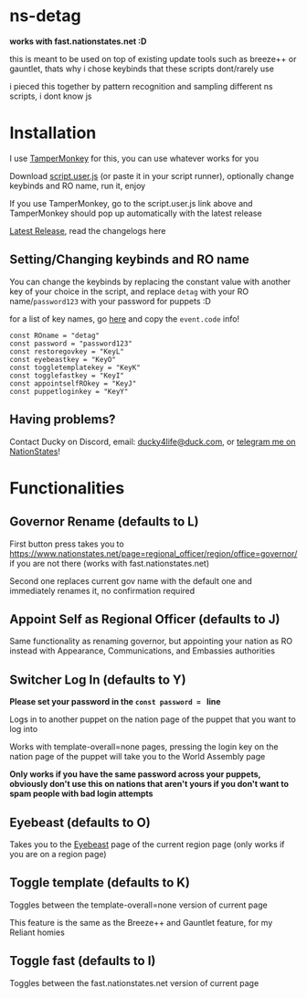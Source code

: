 # ns-detag
**works with fast.nationstates.net :D**

this is meant to be used on top of existing update tools such as breeze++ or gauntlet, thats why i chose keybinds that these scripts dont/rarely use

i pieced this together by pattern recognition and sampling different ns scripts, i dont know js

# Installation
I use [TamperMonkey](https://www.tampermonkey.net/) for this, you can use whatever works for you

Download [script.user.js](https://github.com/ducky4life/ns-detag/raw/main/script.user.js) (or paste it in your script runner), optionally change keybinds and RO name, run it, enjoy

If you use TamperMonkey, go to the script.user.js link above and TamperMonkey should pop up automatically with the latest release

[Latest Release](https://github.com/ducky4life/ns-detag/releases/latest), read the changelogs here

## Setting/Changing keybinds and RO name

You can change the keybinds by replacing the constant value with another key of your choice in the script, and replace `detag` with your RO name/`password123` with your password for puppets :D

for a list of key names, go [here](https://www.toptal.com/developers/keycode) and copy the `event.code` info!

```
const ROname = "detag"
const password = "password123"
const restoregovkey = "KeyL"
const eyebeastkey = "KeyO"
const toggletemplatekey = "KeyK"
const togglefastkey = "KeyI"
const appointselfROkey = "KeyJ"
const puppetloginkey = "KeyY"
```

## Having problems?

Contact Ducky on Discord, email: ducky4life@duck.com, or [telegram me on NationStates](https://www.nationstates.net/page=compose_telegram?tgto=ducky)!

# Functionalities

## Governor Rename (defaults to L)

First button press takes you to https://www.nationstates.net/page=regional_officer/region/office=governor/ if you are not there (works with fast.nationstates.net)
 
Second one replaces current gov name with the default one and immediately renames it, no confirmation required

## Appoint Self as Regional Officer (defaults to J)

Same functionality as renaming governor, but appointing your nation as RO instead with Appearance, Communications, and Embassies authorities

## Switcher Log In (defaults to Y)

**Please set your password in the `const password = ` line**

Logs in to another puppet on the nation page of the puppet that you want to log into

Works with template-overall=none pages, pressing the login key on the nation page of the puppet will take you to the World Assembly page

**Only works if you have the same password across your puppets, obviously don't use this on nations that aren't yours if you don't want to spam people with bad login attempts**

## Eyebeast (defaults to O)

Takes you to the [Eyebeast](https://eyebeast.calref.ca) page of the current region page (only works if you are on a region page)

## Toggle template (defaults to K)

Toggles between the template-overall=none version of current page

This feature is the same as the Breeze++ and Gauntlet feature, for my Reliant homies

## Toggle fast (defaults to I)

Toggles between the fast.nationstates.net version of current page
